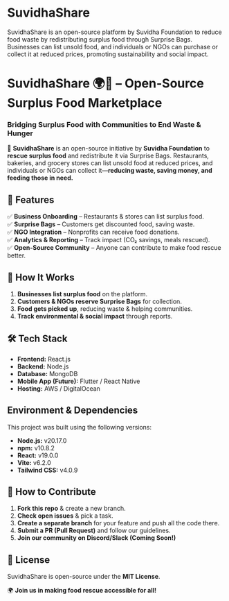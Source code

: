 # SuvidhaShare
SuvidhaShare is an open-source platform by Suvidha Foundation to reduce food waste by redistributing surplus food through Surprise Bags. Businesses can list unsold food, and individuals or NGOs can purchase or collect it at reduced prices, promoting sustainability and social impact.

# SuvidhaShare 🌍🥗 – Open-Source Surplus Food Marketplace  

### **Bridging Surplus Food with Communities to End Waste & Hunger**  

🚀 **SuvidhaShare** is an open-source initiative by **Suvidha Foundation** to **rescue surplus food** and redistribute it via Surprise Bags. Restaurants, bakeries, and grocery stores can list unsold food at reduced prices, and individuals or NGOs can collect it—**reducing waste, saving money, and feeding those in need.**  

## 🌟 Features  
✅ **Business Onboarding** – Restaurants & stores can list surplus food.  
✅ **Surprise Bags** – Customers get discounted food, saving waste.  
✅ **NGO Integration** – Nonprofits can receive food donations.  
✅ **Analytics & Reporting** – Track impact (CO₂ savings, meals rescued).  
✅ **Open-Source Community** – Anyone can contribute to make food rescue better.  

## 📌 How It Works  
1. **Businesses list surplus food** on the platform.  
2. **Customers & NGOs reserve Surprise Bags** for collection.  
3. **Food gets picked up**, reducing waste & helping communities.  
4. **Track environmental & social impact** through reports.  

## 🛠 Tech Stack  
- **Frontend:** React.js
- **Backend:** Node.js  
- **Database:** MongoDB  
- **Mobile App (Future):** Flutter / React Native  
- **Hosting:** AWS / DigitalOcean  

## Environment & Dependencies
This project was built using the following versions:
- **Node.js:** v20.17.0
- **npm:** v10.8.2
- **React:** v19.0.0
- **Vite:** v6.2.0
- **Tailwind CSS:** v4.0.9


## 🤝 How to Contribute  
1. **Fork this repo** & create a new branch.  
2. **Check open issues** & pick a task.  
3. **Create a separate branch** for your feature and push all the code there.
3. **Submit a PR (Pull Request)** and follow our guidelines.  
4. **Join our community on Discord/Slack (Coming Soon!)**  

## 📜 License  
SuvidhaShare is open-source under the **MIT License**.  

🌍 **Join us in making food rescue accessible for all!**  

